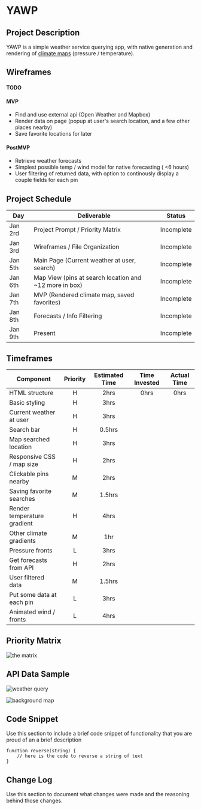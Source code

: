 # YAWP


## Project Description

YAWP is a simple weather service querying app, with native generation and rendering of [climate maps](https://openweathermap.org/weathermap?basemap=map&cities=false&layer=temperature&lat=30&lon=-20&zoom=3) (pressure / temperature). 


## Wireframes

#### TODO


#### MVP 

- Find and use external api (Open Weather and Mapbox)
- Render data on page (popup at user's search location, and a few other places nearby)
- Save favorite locations for later

#### PostMVP 

- Retrieve weather forecasts
- Simplest possible temp / wind model for native forecasting ( <6 hours)
- User filtering of returned data, with option to continously display a couple fields for each pin


## Project Schedule

|  Day | Deliverable | Status
|---|---| ---|
|Jan 2rd| Project Prompt / Priority Matrix | Incomplete
|Jan 3rd| Wireframes / File Organization | Incomplete
|Jan 5th| Main Page (Current weather at user, search) | Incomplete
|Jan 6th| Map View (pins at search location and ~12 more in box) | Incomplete
|Jan 7th| MVP (Rendered climate map, saved favorites) | Incomplete
|Jan 8th| Forecasts / Info Filtering | Incomplete
|Jan 9th| Present | Incomplete


## Timeframes
| Component | Priority | Estimated Time | Time Invested | Actual Time |
| --- | :---: |  :---: | :---: | :---: |
| HTML structure | H | 2hrs | 0hrs | 0hrs |
| Basic styling | H | 3hrs | | |
| Current weather at user | H | 3hrs | | |
| Search bar | H | 0.5hrs | | |
| Map searched location | H | 3hrs | | |
| Responsive CSS / map size | H | 2hrs | | |
| Clickable pins nearby | M | 2hrs | | |
| Saving favorite searches | M | 1.5hrs | | |
| Render temperature gradient | H | 4hrs | | |
| Other climate gradients | M | 1hr | | |
| Pressure fronts | L | 3hrs | | |
| Get forecasts from API | H | 2hrs | | |
| User filtered data | M | 1.5hrs | | |
| Put some data at each pin | L | 3hrs | | |
| Animated wind / fronts | L | 4hrs | |


## Priority Matrix

![the matrix](https://git.generalassemb.ly/ehighberg/YAWP/blob/master/docs/priority_matrix.png "priorities")


## API Data Sample


![weather query](https://git.generalassemb.ly/ehighberg/YAWP/blob/master/docs/weather_query.png "weather query")


![background map](https://git.generalassemb.ly/ehighberg/YAWP/blob/master/docs/base_map.png "background map")



## Code Snippet

Use this section to include a brief code snippet of functionality that you are proud of an a brief description  

```
function reverse(string) {
	// here is the code to reverse a string of text
}
```

## Change Log
 Use this section to document what changes were made and the reasoning behind those changes.  
